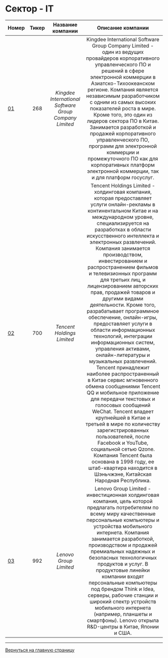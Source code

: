 # Сектор - IT

| Номер|Тикер|Название компании|Описание компании|
|--------------|:--:|:-------:|:---:|
|[01]|268|*Kingdee International Software Group Company Limited*|Kingdee International Software Group Company Limited - один из ведущих провайдеров корпоративного управленческого ПО и решений в сфере электронной коммерции в Азиатско-Тихоокеанском регионе. Компания является независимым разработчиком с одним из самых высоких показателей роста в мире. Кроме того, это один из лидеров сектора ПО в Китае. Занимается разработкой и продажей корпоративного управленческого ПО, программ для электронной коммерции и промежуточного ПО как для корпоративных платформ электронной коммерции, так и для платформ госуслуг.|
|[02]|700|*Tencent Holdings Limited*|Tencent Holdings Limited - холдинговая компания, которая предоставляет услуги онлайн-рекламы в континентальном Китае и на международном уровне, специализируется на разработках в области искусственного интеллекта и электронных развлечений. Компания занимается производством, инвестированием и распространением фильмов и телевизионных программ для третьих лиц, и лицензированием авторских прав, продажей товаров и другими видами деятельности. Кроме того, разрабатывает программное обеспечение, онлайн-игры, предоставляет услуги в области информационных технологий, интеграции информационных систем, управления активами, онлайн-литературы и музыкальных развлечений. Tencent принадлежит наиболее распространенный в Китае сервис мгновенного обмена сообщениями Tencent QQ и мобильное приложение для передачи текстовых и голосовых сообщений WeChat. Tencent владеет крупнейшей в Китае и третьей в мире по количеству зарегистрированных пользователей, после Facebook и YouTube, социальной сетью Qzone. Компания Tencent была основана в 1998 году, ее штаб-квартира находится в Шэньчжэне, Китайская Народная Республика.|
|[03]|992|*Lenovo Group Limited*|Lenovo Group Limited - инвестиционная холдинговая компания, цель которой предлагать потребителям по всему миру качественные персональные компьютеры и устройства мобильного интернета. Компания занимается разработкой, производством и продажей премиальных надежных и безопасных технологичных продуктов и услуг. В продуктовые линейки компании входят персональные компьютеры под брендом Think и Idea, серверы, рабочие станции и широкий спектр устройств мобильного интернета (например, планшеты и смартфоны). Lenovo открыла R&D-центры в Китае, Японии и США.|

---

[Вернуться на главную страницу](https://github.com/ANT050/Stocks_List "Перейти на главную страницу")

[01]: https://investcab.ru/ru/inmarket/torg_instruments/card.aspx?issue=8872 "Перейти для просмотра полной информации"
[02]: https://investcab.ru/ru/inmarket/torg_instruments/card.aspx?issue=7471 "Перейти для просмотра полной информации"
[03]: https://investcab.ru/ru/inmarket/torg_instruments/card.aspx?issue=8860 "Перейти для просмотра полной информации"
